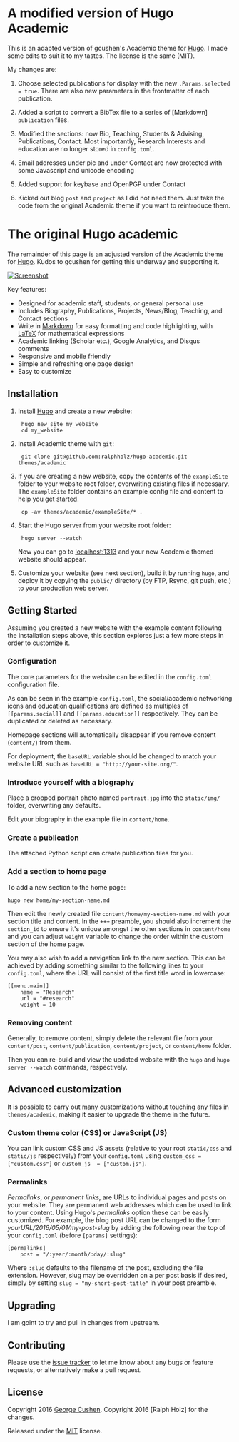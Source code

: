# A modified version of Hugo Academic

This is an adapted version of gcushen's Academic theme for
[Hugo](https://gohugo.io). I made some edits to suit it to my tastes. The
license is the same (MIT). 

My changes are:

1. Choose selected publications for display with the new `.Params.selected =
   true`. There are also new parameters in the frontmatter of each publication.

2. Added a script to convert a BibTex file to a series of [Markdown] `publication` files.

3. Modified the sections: now Bio, Teaching, Students & Advising, Publications, Contact. Most importantly, Research Interests and education are no longer stored in `config.toml`.

4. Email addresses under pic and under Contact are now protected with some Javascript and unicode encoding 

5. Added support for keybase and OpenPGP under Contact

6. Kicked out blog `post` and `project` as I did not need them. Just take the code from the original Academic theme if you want to reintroduce them.

# The original Hugo academic

The remainder of this page is an adjusted version of the Academic theme for
[Hugo](https://gohugo.io). Kudos to gcushen for getting this underway and
supporting it.

[![Screenshot](https://raw.githubusercontent.com/gcushen/hugo-academic/master/images/screenshot.png)](https://github.com/gcushen/hugo-academic/)

Key features:

- Designed for academic staff, students, or general personal use
- Includes Biography, Publications, Projects, News/Blog, Teaching, and Contact sections
- Write in [Markdown](https://github.com/adam-p/markdown-here/wiki/Markdown-Cheatsheet) for easy formatting and code highlighting, with [LaTeX](https://en.wikibooks.org/wiki/LaTeX/Mathematics) for mathematical expressions
- Academic linking (Scholar etc.), Google Analytics, and Disqus comments
- Responsive and mobile friendly
- Simple and refreshing one page design
- Easy to customize

## Installation

1. Install [Hugo](https://gohugo.io/overview/installing/) and create a new website:

        hugo new site my_website
        cd my_website

2. Install Academic theme with `git`:

        git clone git@github.com:ralphholz/hugo-academic.git themes/academic

3. If you are creating a new website, copy the contents of the `exampleSite` folder to your website root folder, overwriting existing files if necessary. The `exampleSite` folder contains an example config file and content to help you get started.

        cp -av themes/academic/exampleSite/* .

4. Start the Hugo server from your website root folder:

        hugo server --watch

    Now you can go to [localhost:1313](http://localhost:1313) and your new Academic themed website should appear.

5. Customize your website (see next section), build it by running `hugo`, and deploy it by copying the `public/` directory (by FTP, Rsync, git push, etc.) to your production web server.

## Getting Started

Assuming you created a new website with the example content following the installation steps above, this section explores just a few more steps in order to customize it.

### Configuration

The core parameters for the website can be edited in the `config.toml` configuration file.

As can be seen in the example `config.toml`, the social/academic networking icons and education qualifications are defined as multiples of `[[params.social]]` and `[[params.education]]` respectively. They can be duplicated or deleted as necessary.

Homepage sections will automatically disappear if you remove content (`content/`) from them.

For deployment, the `baseURL` variable should be changed to match your website URL such as `baseURL = "http://your-site.org/"`.

### Introduce yourself with a biography

Place a cropped portrait photo named `portrait.jpg` into the `static/img/` folder, overwriting any defaults.

Edit your biography in the example file in `content/home`.

### Create a publication

The attached Python script can create publication files for you.


### Add a section to home page

To add a new section to the home page:

    hugo new home/my-section-name.md

Then edit the newly created file `content/home/my-section-name.md` with your section title and content. In the `+++` preamble, you should also increment the `section_id` to ensure it's unique amongst the other sections in `content/home` and you can adjust `weight` variable to change the order within the custom section of the home page.

You may also wish to add a navigation link to the new section. This can be achieved by adding something similar to the following lines to your `config.toml`, where the URL will consist of the first title word in lowercase:

    [[menu.main]]
        name = "Research"
        url = "#research"
        weight = 10

### Removing content

Generally, to remove content, simply delete the relevant file from your `content/post`, `content/publication`, `content/project`, or `content/home` folder.

Then you can re-build and view the updated website with the `hugo` and `hugo server --watch` commands, respectively.

## Advanced customization

It is possible to carry out many customizations without touching any files in `themes/academic`, making it easier to upgrade the theme in the future.

### Custom theme color (CSS) or JavaScript (JS)

You can link custom CSS and JS assets (relative to your root `static/css` and `static/js` respectively) from your `config.toml` using `custom_css = ["custom.css"]` or `custom_js  = ["custom.js"]`.

### Permalinks

*Permalinks*, or *permanent links*, are URLs to individual pages and posts on your website. They are permanent web addresses which can be used to link to your content. Using Hugo's *permalinks* option these can be easily customized. For example, the blog post URL can be changed to the form *yourURL/2016/05/01/my-post-slug* by adding the following near the top of your `config.toml` (before `[params]` settings):

    [permalinks]
        post = "/:year/:month/:day/:slug"

Where `:slug` defaults to the filename of the post, excluding the file extension. However, slug may be overridden on a per post basis if desired, simply by setting `slug = "my-short-post-title"` in your post preamble.

## Upgrading

I am goint to try and pull in changes from upstream.

## Contributing

Please use the [issue tracker](https://github.com/gcushen/hugo-academic/issues) to let me know about any bugs or feature requests, or alternatively make a pull request.

## License

Copyright 2016 [George Cushen](http://cushen.me).
Copyright 2016 [Ralph Holz] for the changes.

Released under the [MIT](https://github.com/gcushen/hugo-academic/blob/master/LICENSE.md) license.
